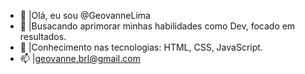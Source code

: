 - 👋 |Olá, eu sou @GeovanneLima
- 👀 |Busacando aprimorar minhas habilidades como Dev, focado em resultados. 
- 🌱 |Conhecimento nas tecnologias: HTML, CSS, JavaScript. 
- 📫 |geovanne.brl@gmail.com 
<!---
GeovanneLima/GeovanneLima is a ✨ special ✨ repository because its `README.md` (this file) appears on your GitHub profile.
You can click the Preview link to take a look at your changes.
--->
